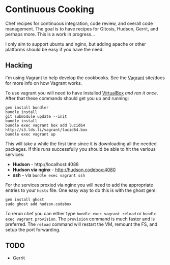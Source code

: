 # Continuous Cooking

Chef recipes for continuous integration, code review, and overall code management.
The goal is to have recipes for Gitosis, Hudson, Gerrit, and perhaps more.
This is a work in progress...

I only aim to support ubuntu and nginx, but adding apache or other platforms should
be easy if you have the need.

## Hacking

I'm using Vagrant to help develop the cookbooks. See the [Vagrant](http://vagrantup.com)
site/docs for more info on how Vagrant works.

To use vagrant you will need to have installed [VirtualBox](http://www.virtualbox.org/wiki/Downloads) *and ran it once*.  After that
these commands should get you up and running:

    gem install bundler
    bundle install
    git submodule update --init
    bundle install
    bundle exec vagrant box add lucid64 http://s3.lds.li/vagrant/lucid64.box
    bundle exec vagrant up

This will take a while the first time since it is downloading all the needed packages. If this runs
successfully you should be able to hit the various services:

 * **Hudson** - http://localhost:4088
 * **Hudson via nginx** - http://hudson.codebox:4080
 * **ssh** - via `bundle exec vagrant ssh`

For the services proxied via nginx you will need to add the appropriate entries to your `hosts` file.
One easy way to do this is with the ghost gem:

    gem install ghost
    sudo ghost add hudson.codebox

To rerun chef you can either type `bundle exec vagrant reload` or `bundle exec vagrant provision`.  The `provision` command is much faster and is preferred.  The `reload` command will restart the VM, remount the FS, and setup the port forwarding.

## TODO
 * Gerrit
